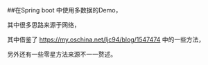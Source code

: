 ##在Spring boot 中使用多数据的Demo，

  其中很多思路来源于网络，
  
  其中借鉴了 https://my.oschina.net/ljc94/blog/1547474 中的一些方法，
  
  另外还有一些零星方法来源不一一赘述。
